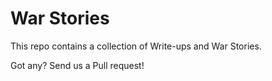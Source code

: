 # War Stories
This repo contains a collection of Write-ups and War Stories.

Got any? Send us a Pull request!
